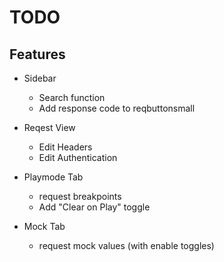 # TODO


## Features
- Sidebar
    - Search function
    - Add response code to reqbuttonsmall

- Reqest View
    - Edit Headers
    - Edit Authentication

- Playmode Tab
    - request breakpoints
    - Add "Clear on Play" toggle

- Mock Tab
    - request mock values (with enable toggles)